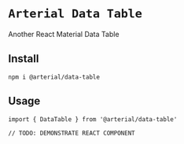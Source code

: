 # `Arterial Data Table`

Another React Material Data Table

## Install

```
npm i @arterial/data-table
```

## Usage

```
import { DataTable } from '@arterial/data-table'

// TODO: DEMONSTRATE REACT COMPONENT
```
